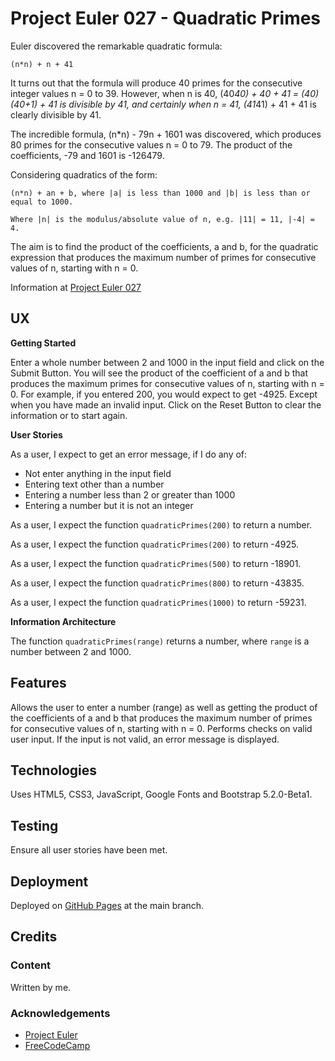 # Project Euler 027 - Quadratic Primes

Euler discovered the remarkable quadratic formula:

    (n*n) + n + 41

It turns out that the formula will produce 40 primes for the consecutive integer values n = 0 to 39.  However, when n is 40, (40*40) + 40 + 41 = (40)(40+1) + 41 is divisible by 41, and certainly when n = 41, (41*41) + 41 + 41 is clearly divisible by 41.

The incredible formula, (n*n) - 79n + 1601 was discovered, which produces 80 primes for the consecutive values n = 0 to 79.  The product of the coefficients, -79 and 1601 is -126479.

Considering quadratics of the form:

    (n*n) + an + b, where |a| is less than 1000 and |b| is less than or equal to 1000.
    
    Where |n| is the modulus/absolute value of n, e.g. |11| = 11, |-4| = 4.

The aim is to find the product of the coefficients, a and b, for the quadratic expression that produces the maximum number of primes for consecutive values of n, starting with n = 0.

Information at [Project Euler 027](https://projecteuler.net/problem=27)

## UX

**Getting Started**

Enter a whole number between 2 and 1000 in the input field and click on the Submit Button.  You will see the product of the coefficient of a and b that produces the maximum primes for consecutive values of n, starting with n = 0.  For example, if you entered 200, you would expect to get -4925.  Except when you have made an invalid input.  Click on the Reset Button to clear the information or to start again.

**User Stories**

As a user, I expect to get an error message, if I do any of:

- Not enter anything in the input field
- Entering text other than a number
- Entering a number less than 2 or greater than 1000
- Entering a number but it is not an integer

As a user, I expect the function `quadraticPrimes(200)` to return a number.

As a user, I expect the function `quadraticPrimes(200)` to return -4925.

As a user, I expect the function `quadraticPrimes(500)` to return -18901.

As a user, I expect the function `quadraticPrimes(800)` to return -43835.

As a user, I expect the function `quadraticPrimes(1000)` to return -59231.

**Information Architecture**

The function `quadraticPrimes(range)` returns a number, where `range` is a number between 2 and 1000.

## Features

Allows the user to enter a number (range) as well as getting the product of the coefficients of a and b that produces the maximum number of primes for consecutive values of n, starting with n = 0.  Performs checks on valid user input.  If the input is not valid, an error message is displayed.

## Technologies

Uses HTML5, CSS3, JavaScript, Google Fonts and Bootstrap 5.2.0-Beta1.

## Testing

Ensure all user stories have been met.

## Deployment

Deployed on [GitHub Pages](https://derektypist.github.io/project-euler-027) at the main branch.

## Credits

### Content

Written by me.

### Acknowledgements

- [Project Euler](https://projecteuler.net)
- [FreeCodeCamp](https://www.freecodecamp.org)